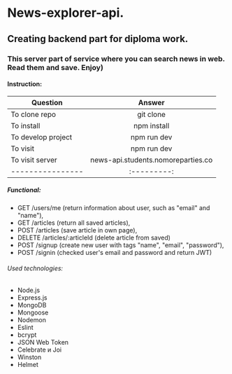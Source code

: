 # News-explorer-api.
## Creating backend part for diploma work.
### This server part of service where you can search news in web. Read them and save. Enjoy)
#### Instruction:
| Question | Answer |
|----------------|:---------:|
| To clone repo | git clone |
| To install | npm install |
| To develop project| npm run dev |
| To visit| npm run dev |
| To visit server| news-api.students.nomoreparties.co |
|----------------|:---------:|

##### Functional:
*  GET /users/me (return information about user, such as "email" and "name"),
*  GET /articles (return all saved articles),
*  POST /articles (save article in own page),
*  DELETE /articles/:articleId (delete article from saved)
*  POST /signup (create new user with tags "name", "email", "password"),
*  POST /signin (checked user's email and password and return JWT)

###### Used technologies: 
* Node.js
* Express.js
* MongoDB
* Mongoose
* Nodemon
* Eslint
* bcrypt
* JSON Web Token
* Сelebrate и Joi
* Winston
* Helmet
